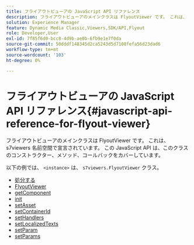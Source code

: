 ```yaml
---
title: フライアウトビューアの JavaScript API リファレンス
description: フライアウトビューアのメインクラスは FlyoutViewer です。 これは、 s7viewers 名前空間で宣言されています。 この JavaScript API は、このクラスのコンストラクター、メソッド、コールバックをカバーしています。
solution: Experience Manager
feature: Dynamic Media Classic,Viewers,SDK/API,Flyout
role: Developer,User
exl-id: 7f85f6d0-bcc8-4d9b-ae0b-6fb9e1e7f0da
source-git-commit: 50dddf148345d2ca5243d5d7108fefa56d23dad6
workflow-type: tm+mt
source-wordcount: '103'
ht-degree: 0%

---
```


# フライアウトビューアの JavaScript API リファレンス{#javascript-api-reference-for-flyout-viewer}

フライアウトビューアのメインクラスは FlyoutViewer です。 これは、 s7viewers 名前空間で宣言されています。 この JavaScript API は、このクラスのコンストラクター、メソッド、コールバックをカバーしています。

以下の例では、 `<instance>` は、 `s7viewers.FlyoutViewer` クラス。

* [処分する](r-html5-flyout-viewer-20-javascriptapiref-dispose.md)
* [FlyoutViewer](r-html5-flyout-viewer-20-javascriptapiref-.flyoutviewer.md)
* [getComponent](r-html5-flyout-viewer-20-javascriptapiref-getcomponent.md)
* [init](r-html5-flyout-viewer-20-javascriptapiref-init.md)
* [setAsset](r-html5-flyout-viewer-20-javascriptapiref-setasset.md)
* [setContainerId](r-html5-flyout-viewer-20-javascriptapiref-.setcontainerid.md)
* [setHandlers](r-html5-flyout-viewer-20-javascriptapiref-sethandlers.md)
* [setLocalizedTexts](r-html5-flyout-viewer-20-javascriptapiref-setlocalizedtexts.md)
* [setParam](r-html5-flyout-viewer-20-javascriptapiref-setparam.md)
* [setParams](r-html5-flyout-viewer-20-javascriptapiref-setparams.md)
